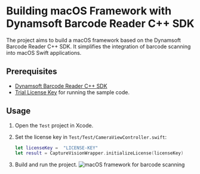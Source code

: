 # Building macOS Framework with Dynamsoft Barcode Reader C++ SDK 
The project aims to build a macOS framework based on the Dynamsoft Barcode Reader C++ SDK. It simplifies the integration of barcode scanning into macOS Swift applications.

## Prerequisites
- [Dynamsoft Barcode Reader C++ SDK](https://download2.dynamsoft.com/dbr/dynamsoft-barcode-reader-cpp-mac-10.4.2000.250110.zip)
- [Trial License Key](https://www.dynamsoft.com/customer/license/trialLicense/?product=dcv&package=cross-platform) for running the sample code.

## Usage
1. Open the `Test` project in Xcode. 
2. Set the license key in `Test/Test/CameraViewController.swift`:

    ```swift
    let licenseKey =  "LICENSE-KEY"
    let result = CaptureVisionWrapper.initializeLicense(licenseKey)
    ```

3. Build and run the project.
   ![macOS framework for barcode scanning](https://www.dynamsoft.com/codepool/img/2025/01/macos-framework-barcode-detection.png)
